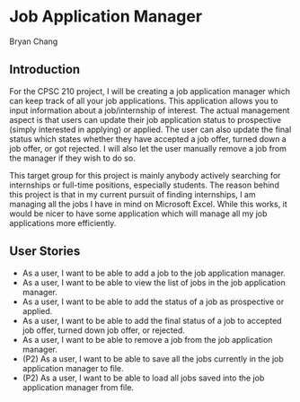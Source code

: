 # Job Application Manager
Bryan Chang

## Introduction

For the CPSC 210 project, I will be creating a 
job application manager which can keep track of all
your job applications. This application allows you to input 
information about a job/internship of interest. The actual management aspect 
is that users can update their job application status 
to prospective (simply interested in applying) or applied. 
The user can also update the final status which states whether they have 
accepted a job offer, turned down a job offer, 
or got rejected. I will also let the user manually 
remove a job from the manager if they wish to do so.

This target group for this project is mainly anybody 
actively searching for internships or full-time positions, 
especially students. The reason behind this project
is that in my current pursuit of finding internships,
I am managing all the jobs I have in mind on Microsoft
Excel. While this works, it would be nicer to have
some application which will manage all my job applications
more efficiently.

## User Stories
- As a user, I want to be able to add a job to the job application manager.
- As a user, I want to be able to view the list of jobs in the job application manager.
- As a user, I want to be able to add the status of a job as prospective or applied.
- As a user, I want to be able to add the final status of a job to accepted job offer, turned down job offer, or rejected.
- As a user, I want to be able to remove a job from the job application manager.
- (P2) As a user, I want to be able to save all the jobs currently in the job application manager to file.
- (P2) As a user, I want to be able to load all jobs saved into the job application manager from file.
